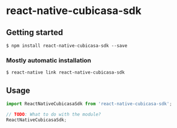 # react-native-cubicasa-sdk

## Getting started

`$ npm install react-native-cubicasa-sdk --save`

### Mostly automatic installation

`$ react-native link react-native-cubicasa-sdk`

## Usage
```javascript
import ReactNativeCubicasaSdk from 'react-native-cubicasa-sdk';

// TODO: What to do with the module?
ReactNativeCubicasaSdk;
```

